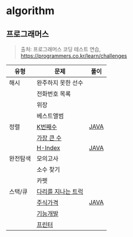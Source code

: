 # algorithm

## 프로그래머스
>출처: 프로그래머스 코딩 테스트 연습, https://programmers.co.kr/learn/challenges

|유형|문제|풀이|
|------|---|---|
|해시|완주하지 못한 선수| |
| |전화번호 목록| |
| |위장| |
| |베스트앨범| |
|정렬|[K번째수](https://programmers.co.kr/learn/courses/30/lessons/42748)|[JAVA](https://github.com/sangminK/algorithm/blob/main/programmers/lv1_k_sort.java)|
| |[가장 큰 수](https://programmers.co.kr/learn/courses/30/lessons/42746)| |
| |[H-Index](https://programmers.co.kr/learn/courses/30/lessons/42747)|[JAVA](https://github.com/sangminK/algorithm/blob/main/programmers/lv2_h_index.java)|
|완전탐색|모의고사| |
| |소수 찾기| |
| |카펫| |
|스택/큐|[다리를 지나는 트럭](https://programmers.co.kr/learn/courses/30/lessons/42583)| |
| |[주식가격](https://programmers.co.kr/learn/courses/30/lessons/42584)|[JAVA](https://github.com/sangminK/algorithm/blob/main/programmers/lv2_stock_price.java)|
| |[기능개발](https://programmers.co.kr/learn/courses/30/lessons/42586)| |
| |[프린터](https://programmers.co.kr/learn/courses/30/lessons/42587)| |
